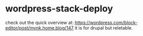 # wordpress-stack-deploy
check out the quick overview at: https://wordpress.com/block-editor/post/mynk.home.blog/147 it is for drupal but reletable.
